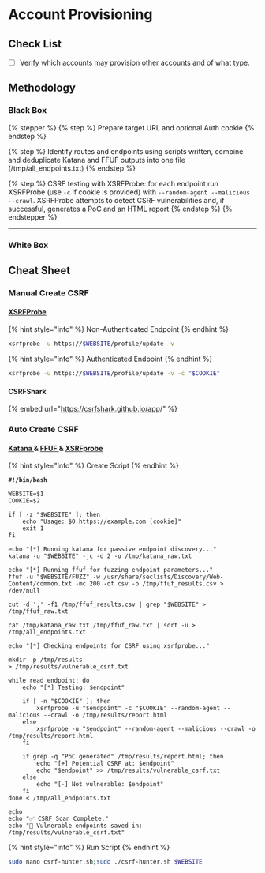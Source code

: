 # Account Provisioning

## Check List

* [ ] Verify which accounts may provision other accounts and of what type.

## Methodology

### Black Box

{% stepper %}
{% step %}
Prepare target URL and optional Auth cookie
{% endstep %}

{% step %}
Identify routes and endpoints using scripts written, combine and deduplicate Katana and FFUF outputs into one file (/tmp/all\_endpoints.txt)
{% endstep %}

{% step %}
CSRF testing with XSRFProbe: for each endpoint run XSRFProbe (use `-c` if cookie is provided) with `--random-agent --malicious --crawl`. XSRFProbe attempts to detect CSRF vulnerabilities and, if successful, generates a PoC and an HTML report
{% endstep %}
{% endstepper %}

***

### White Box

## Cheat Sheet

### Manual Create CSRF

#### [XSRFProbe](https://github.com/0xInfection/XSRFProbe)

{% hint style="info" %}
Non-Authenticated Endpoint
{% endhint %}

```bash
xsrfprobe -u https://$WEBSITE/profile/update -v
```

{% hint style="info" %}
Authenticated Endpoint
{% endhint %}

```bash
xsrfprobe -u https://$WEBSITE/profile/update -v -c "$COOKIE"
```

#### CSRFShark

{% embed url="https://csrfshark.github.io/app/" %}

### Auto Create CSRF

#### [Katana ](https://github.com/projectdiscovery/katana)& [FFUF ](https://github.com/ffuf/ffuf)& [XSRFprobe](https://github.com/0xInfection/XSRFProbe)

{% hint style="info" %}
Create Script
{% endhint %}

<pre class="language-bash"><code class="lang-bash"><strong>#!/bin/bash
</strong>
WEBSITE=$1
COOKIE=$2

if [ -z "$WEBSITE" ]; then
    echo "Usage: $0 https://example.com [cookie]"
    exit 1
fi

echo "[*] Running katana for passive endpoint discovery..."
katana -u "$WEBSITE" -jc -d 2 -o /tmp/katana_raw.txt

echo "[*] Running ffuf for fuzzing endpoint parameters..."
ffuf -u "$WEBSITE/FUZZ" -w /usr/share/seclists/Discovery/Web-Content/common.txt -mc 200 -of csv -o /tmp/ffuf_results.csv > /dev/null

cut -d ',' -f1 /tmp/ffuf_results.csv | grep "$WEBSITE" > /tmp/ffuf_raw.txt

cat /tmp/katana_raw.txt /tmp/ffuf_raw.txt | sort -u > /tmp/all_endpoints.txt

echo "[*] Checking endpoints for CSRF using xsrfprobe..."

mkdir -p /tmp/results
> /tmp/results/vulnerable_csrf.txt

while read endpoint; do
    echo "[*] Testing: $endpoint"

    if [ -n "$COOKIE" ]; then
        xsrfprobe -u "$endpoint" -c "$COOKIE" --random-agent --malicious --crawl -o /tmp/results/report.html
    else
        xsrfprobe -u "$endpoint" --random-agent --malicious --crawl -o /tmp/results/report.html
    fi

    if grep -q "PoC generated" /tmp/results/report.html; then
        echo "[+] Potential CSRF at: $endpoint"
        echo "$endpoint" >> /tmp/results/vulnerable_csrf.txt
    else
        echo "[-] Not vulnerable: $endpoint"
    fi
done &#x3C; /tmp/all_endpoints.txt

echo
echo "✅ CSRF Scan Complete."
echo "📄 Vulnerable endpoints saved in: /tmp/results/vulnerable_csrf.txt"
</code></pre>

{% hint style="info" %}
Run Script
{% endhint %}

```bash
sudo nano csrf-hunter.sh;sudo ./csrf-hunter.sh $WEBSITE
```

